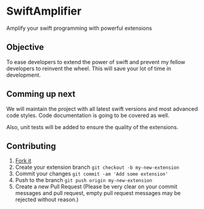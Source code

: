 # SwiftAmplifier
Amplify your swift programming with powerful extensions

## Objective
To ease developers to extend the power of swift and prevent my fellow developers to reinvent the wheel. This will save your lot of time in development.

## Comming up next
We will maintain the project with all latest swift versions and most advanced code styles. Code documentation is going to be covered as well.

Also, unit tests will be added to ensure the quality of the extensions.

## Contributing
1. [Fork it](https://github.com/rajatjain4061/SwiftAmplifier/fork)
2. Create your extension branch `git checkout -b my-new-extension`
3. Commit your changes `git commit -am 'Add some extension'`
4. Push to the branch `git push origin my-new-extension`
5. Create a new Pull Request (Please be very clear on your commit messages and pull request, empty pull request messages may be rejected without reason.)
